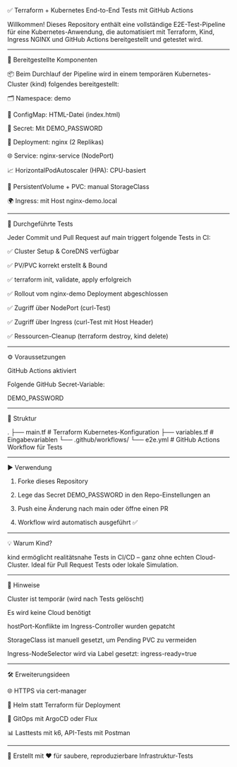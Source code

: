 ✅ Terraform + Kubernetes End-to-End Tests mit GitHub Actions



Willkommen! Dieses Repository enthält eine vollständige E2E-Test-Pipeline für eine Kubernetes-Anwendung, die automatisiert mit Terraform, Kind, Ingress NGINX und GitHub Actions bereitgestellt und getestet wird.


---

🚀 Bereitgestellte Komponenten

📦 Beim Durchlauf der Pipeline wird in einem temporären Kubernetes-Cluster (kind) folgendes bereitgestellt:

🗂️ Namespace: demo

🔧 ConfigMap: HTML-Datei (index.html)

🔐 Secret: Mit DEMO_PASSWORD

🐳 Deployment: nginx (2 Replikas)

🌐 Service: nginx-service (NodePort)

📈 HorizontalPodAutoscaler (HPA): CPU-basiert

💾 PersistentVolume + PVC: manual StorageClass

🌍 Ingress: mit Host nginx-demo.local



---

🧪 Durchgeführte Tests

Jeder Commit und Pull Request auf main triggert folgende Tests in CI:

✅ Cluster Setup & CoreDNS verfügbar

✅ PV/PVC korrekt erstellt & Bound

✅ terraform init, validate, apply erfolgreich

✅ Rollout vom nginx-demo Deployment abgeschlossen

✅ Zugriff über NodePort (curl-Test)

✅ Zugriff über Ingress (curl-Test mit Host Header)

✅ Ressourcen-Cleanup (terraform destroy, kind delete)



---

⚙️ Voraussetzungen

GitHub Actions aktiviert

Folgende GitHub Secret-Variable:

DEMO_PASSWORD




---

📂 Struktur

.
├── main.tf                # Terraform Kubernetes-Konfiguration
├── variables.tf           # Eingabevariablen
└── .github/workflows/
    └── e2e.yml            # GitHub Actions Workflow für Tests


---

▶️ Verwendung

1. Forke dieses Repository


2. Lege das Secret DEMO_PASSWORD in den Repo-Einstellungen an


3. Push eine Änderung nach main oder öffne einen PR


4. Workflow wird automatisch ausgeführt ✅




---

💡 Warum Kind?

kind ermöglicht realitätsnahe Tests in CI/CD – ganz ohne echten Cloud-Cluster. Ideal für Pull Request Tests oder lokale Simulation.


---

📌 Hinweise

Cluster ist temporär (wird nach Tests gelöscht)

Es wird keine Cloud benötigt

hostPort-Konflikte im Ingress-Controller wurden gepatcht

StorageClass ist manuell gesetzt, um Pending PVC zu vermeiden

Ingress-NodeSelector wird via Label gesetzt: ingress-ready=true



---

🛠 Erweiterungsideen

🌐 HTTPS via cert-manager

🚢 Helm statt Terraform für Deployment

🔄 GitOps mit ArgoCD oder Flux

📊 Lasttests mit k6, API-Tests mit Postman



---

📄 Erstellt mit ❤️ für saubere, reproduzierbare Infrastruktur-Tests

